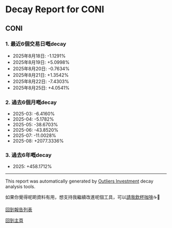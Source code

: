 # Decay Report for CONI

## CONI

### 1. 最近6個交易日嘅decay

- 2025年8月18日: -1.1291%
- 2025年8月19日: +5.0998%
- 2025年8月20日: -0.7634%
- 2025年8月21日: +1.3542%
- 2025年8月22日: -7.4303%
- 2025年8月25日: +4.0541%

### 2. 過去6個月嘅decay

- 2025-03: -6.4160%
- 2025-04: -5.1782%
- 2025-05: -38.6703%
- 2025-06: -43.8520%
- 2025-07: -11.0028%
- 2025-08: +2077.3336%

### 3. 過去6年嘅decay

- 2025: +458.1712%

------------------------------
This report was automatically generated by [Outliers Investment](https://outliersecon.github.io/Outliers-Investment/) decay analysis tools.

如果你覺得呢啲資料有用，想支持我繼續改進呢個工具，可以[請我飲杯咖啡](https://buymeacoffee.com/outliersecon)☕🙏

[回到報告列表](https://outliersecon.github.io/Outliers-Investment/reports/reports_public)

[回到主頁](https://outliersecon.github.io/Outliers-Investment/)